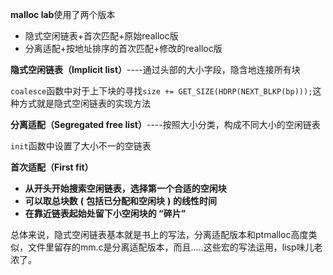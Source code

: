 **malloc lab**使用了两个版本

+ 隐式空闲链表+首次匹配+原始realloc版
+ 分离适配+按地址排序的首次匹配+修改的realloc版



**隐式空闲链表（lmplicit list）**----通过头部的大小字段，隐含地连接所有块

`coalesce`函数中对于上下块的寻找`size += GET_SIZE(HDRP(NEXT_BLKP(bp)));`这种方式就是隐式空闲链表的实现方法



**分离适配（Segregated free list）**----按照大小分类，构成不同大小的空闲链表

`init`函数中设置了大小不一的空链表



**首次适配（First fit）**

- **从开头开始搜索空闲链表，选择第一个合适的空闲块**
- **可以取总块数** **(** **包括已分配和空闲块** **)** **的线性时间**
- **在靠近链表起始处留下小空闲块的 “碎片”**



总体来说，隐式空闲链表基本就是书上的写法，分离适配版本和ptmalloc高度类似，文件里留存的mm.c是分离适配版本，而且.....这些宏的写法运用，lisp味儿老浓了。
